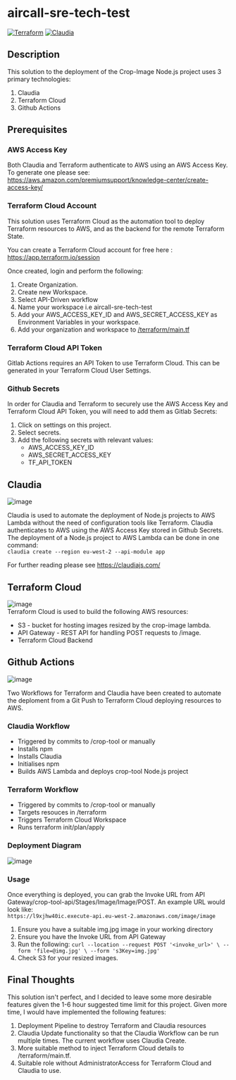 # aircall-sre-tech-test
[![Terraform](https://github.com/jtaylor22/aircall-sre-tech-test/actions/workflows/terraform.yml/badge.svg)](https://github.com/jtaylor22/aircall-sre-tech-test/actions/workflows/terraform.yml)
[![Claudia](https://github.com/jtaylor22/aircall-sre-tech-test/actions/workflows/claudia.yml/badge.svg)](https://github.com/jtaylor22/aircall-sre-tech-test/actions/workflows/claudia.yml)

## Description
This solution to the deployment of the Crop-Image Node.js project uses 3 primary technologies:
1. Claudia
2. Terraform Cloud
3. Github Actions

## Prerequisites
### AWS Access Key
Both Claudia and Terraform authenticate to AWS using an AWS Access Key. To generate one please see: https://aws.amazon.com/premiumsupport/knowledge-center/create-access-key/

### Terraform Cloud Account
This solution uses Terraform Cloud as the automation tool to deploy Terraform resources to AWS, and as the backend for the remote Terraform State.

You can create a Terraform Cloud account for free here : https://app.terraform.io/session

Once created, login and perform the following:
1. Create Organization.
2. Create new Workspace.
3. Select API-Driven workflow
4. Name your workspace i.e aircall-sre-tech-test
5. Add your AWS_ACCESS_KEY_ID and AWS_SECRET_ACCESS_KEY as Environment Variables in your workspace.
6. Add your organization and workspace to [/terraform/main.tf](https://github.com/jtaylor22/aircall-sre-tech-test/blob/main/terraform/main.tf)

### Terraform Cloud API Token
Gitlab Actions requires an API Token to use Terraform Cloud. This can be generated in your Terraform Cloud User Settings. 

### Github Secrets
In order for Claudia and Terraform to securely use the AWS Access Key and Terraform Cloud API Token, you will need to add them as Gitlab Secrets:
1. Click on settings on this project.
2. Select secrets.
3. Add the following secrets with relevant values:
     * AWS_ACCESS_KEY_ID
     * AWS_SECRET_ACCESS_KEY
     * TF_API_TOKEN

## Claudia
![image](https://user-images.githubusercontent.com/20682803/131267726-a899f9e2-c40b-4536-a398-2706c8e30df1.png)

Claudia is used to automate the deployment of Node.js projects to AWS Lambda without the need of configuration tools like Terraform. Claudia authenticates to AWS using the 
AWS Access Key stored in Github Secrets. The deployment of a Node.js project to AWS Lambda can be done in one command:<br/>
`claudia create --region eu-west-2 --api-module app`

For further reading please see https://claudiajs.com/

## Terraform Cloud
![image](https://user-images.githubusercontent.com/20682803/131269215-c0372871-453d-4702-b0b1-d666ef4ce7f4.png)<br/>
Terraform Cloud is used to build the following AWS resources:

* S3 - bucket for hosting images resized by the crop-image lambda.
* API Gateway - REST API for handling POST requests to /image.
* Terraform Cloud Backend


## Github Actions
![image](https://user-images.githubusercontent.com/20682803/131269967-a3b9b380-af72-41ac-bab3-80070e7e6c84.png)<br/>

Two Workflows for Terraform and Claudia have been created to automate the deploment from a Git Push to Terraform Cloud deploying resources to AWS.
### Claudia Workflow
* Triggered by commits to /crop-tool or manually
* Installs npm
* Installs Claudia
* Initialises npm
* Builds AWS Lambda and deploys crop-tool Node.js project

### Terraform Workflow
* Triggered by commits to /crop-tool or manually
* Targets resouces in /terraform
* Triggers Terraform Cloud Workspace
* Runs terraform init/plan/apply

### Deployment Diagram
![image](https://user-images.githubusercontent.com/20682803/131418064-17d2fc00-0dc8-4eee-812a-295e905eb69f.png)

### Usage
Once everything is deployed, you can grab the Invoke URL from API Gateway/crop-tool-api/Stages/Image/Image/POST.
An example URL would look like:<br/>
`https://l9xjhw40ic.execute-api.eu-west-2.amazonaws.com/image/image`

1. Ensure you have a suitable img.jpg image in your working directory
2. Ensure you have the Invoke URL from API Gateway
3. Run the following:
`curl --location --request POST '<invoke_url>' \
--form 'file=@img.jpg' \
--form 's3Key=img.jpg'`
4. Check S3 for your resized images.

## Final Thoughts
This solution isn't perfect, and I decided to leave some more desirable features given the 1-6 hour suggested time limit for this project. Given more time, I would have implemented the following features:

1. Deployment Pipeline to destroy Terraform and Claudia resources
2. Claudia Update functionality so that the Claudia Workflow can be run multiple times. The current workflow uses Claudia Create.
3. More suitable method to inject Terraform Cloud details to /terraform/main.tf.
4. Suitable role without AdministratorAccess for Terraform Cloud and Claudia to use.
